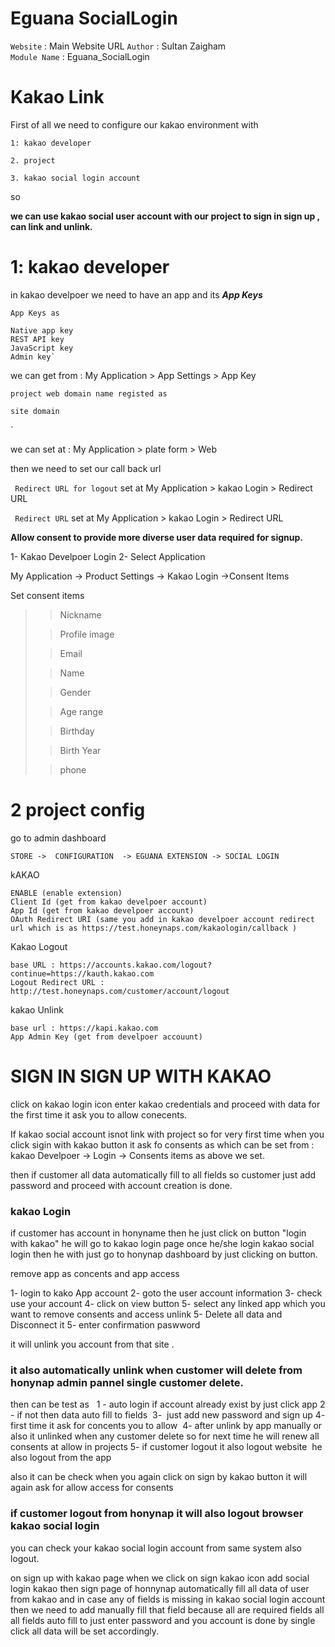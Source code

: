 # Eguana SocialLogin

`Website` : Main Website URL
`Author` : Sultan Zaigham  
`Module Name` : Eguana_SocialLogin



# Kakao Link


First of all we need to configure our kakao environment with

`1: kakao developer`

`2. project`

`3. kakao social login account`

so

**we can use kakao social user account with our project to sign in sign up , can link and unlink.**


# 1: kakao developer


in kakao develpoer we need to have an app and its ***App Keys***

`App Keys as`

    Native app key	 
    REST API key	 
    JavaScript key	 
    Admin key`


we can get from : My Application > App Settings > App Key

`project web domain name registed as `

    site domain
`

we can set at : My Application > plate form > Web


then we need to set our call back url

` Redirect URL for logout` set at My Application > kakao Login > Redirect URL

` Redirect URL` set at My Application > kakao Login > Redirect URL





**Allow consent to provide more diverse user data required for signup.**





1- Kakao Develpoer Login
2- Select Application

My Application -> Product Settings -> Kakao Login ->Consent Items


Set consent items

>> Nickname
>
>> Profile image
>
> >Email
>
> >Name
>
> >Gender
>
> > Age range
>
> > Birthday
>
> >Birth Year
>
> >phone

# 2 project config


go to admin dashboard

`STORE ->  CONFIGURATION  -> EGUANA EXTENSION -> SOCIAL LOGIN `

kAKAO

    ENABLE (enable extension)
    Client Id (get from kakao develpoer account)
    App Id (get from kakao develpoer account)
    OAuth Redirect URI (same you add in kakao develpoer account redirect url which is as https://test.honeynaps.com/kakaologin/callback )


Kakao Logout

    base URL : https://accounts.kakao.com/logout?continue=https://kauth.kakao.com
    Logout Redirect URL : http://test.honeynaps.com/customer/account/logout

kakao Unlink

    base url : https://kapi.kakao.com
    App Admin Key (get from develpoer accouunt)



# SIGN IN SIGN UP WITH KAKAO
click on kakao login icon enter kakao credentials and proceed with data for the first time it ask you to allow conecents.

If kakao social account isnot link with project so for very first time
when you click sigin with kakao button it ask fo consents as
which can be set from : kakao Develpoer -> Login -> Consents items as above we set.

then if customer all data automatically fill to all fields so customer just add password and proceed with account creation is done.
### kakao Login

if customer has account in honyname then he just click on button "login with kakao"
he will go to kakao login page once he/she login kakao social login then he with just go to honynap dashboard by just clicking on button.




remove app as concents and app access

1- login to kako App account
2- goto the user account information
3- check use your account
4- click on view button
5- select any linked app which you want to remove consents and access unlink
5- Delete all data and Disconnect it
5- enter confirmation paswword

it will unlink you account from that site .



### it also automatically unlink when customer will delete from honynap admin pannel single customer delete.



then can be test as  
    1 - auto login if account already exist by just click app
2 - if not then data auto fill to fields 
    3-  just add new password and sign up
4- first time it ask for concents you to allow 
    4- after unlink by app manually or also it unlinked when any customer delete so for next time he will renew all consents at allow in projects
5- if customer logout it also logout website  he also logout from the app 


also it can be check when you again click on sign by kakao button it will again ask for allow access for consents


### if customer logout from honynap it will also logout browser kakao social  login

you can check your kakao social login account from same system also logout.



on sign up with kakao page when we click on
sign kakao icon add social login kakao then sign page of honnynap automatically fill all data of user from kakao and in case any of fields is missing in kakao social login account then we need to add manually fill that field because all are required fields all all fields auto fill to just enter password and you account is done by single click all data will be set accordingly.    


